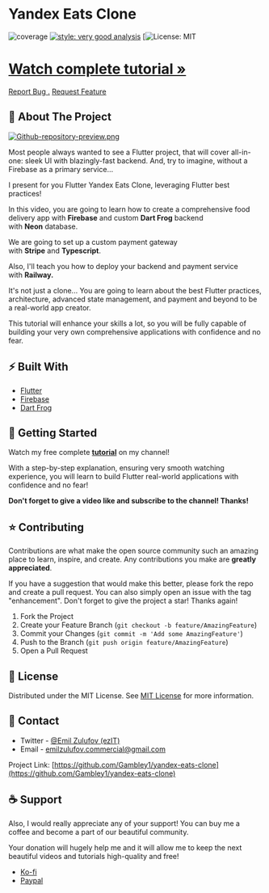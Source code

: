 # Yandex Eats Clone

![coverage][coverage_badge]
[![style: very good analysis][very_good_analysis_badge]][very_good_analysis_link]
[![License: MIT][license_badge]

<div>
<h1><a href="https://youtu.be/cQF_CDwFLKQ"><strong>Watch complete tutorial »</strong></a></h1>
<a href="https://github.com/Gambley1/yandex-eats-clone/issues/new?assignees=&labels=bug&projects=&template=bug_report.md&title=fix%3A+">Report Bug .</a>
<a href="https://github.com/Gambley1/yandex-eats-clone/issues/new?assignees=&labels=enhancement%2C+feature&projects=&template=feature_request.md&title=feat%3A+">Request Feature</a>
</p>
</div>

## 💫 About The Project

[![Github-repository-preview.png](https://i.postimg.cc/RZsmkhxp/Yandex-Eats-Clone.png)](https://youtu.be/cQF_CDwFLKQ)

Most people always wanted to see a Flutter project, that will cover all-in-one: sleek UI with blazingly-fast backend. And, try to imagine, without a Firebase as a primary service…

I present for you Flutter Yandex Eats Clone, leveraging Flutter best practices!

In this video, you are going to learn how to create a comprehensive food delivery app with **Firebase** and custom **Dart Frog** backend with **Neon** database.

We are going to set up a custom payment gateway with **Stripe** and **Typescript**.

Also, I'll teach you how to deploy your backend and payment service with **Railway.**

It's not just a clone... You are going to learn about the best Flutter practices, architecture, advanced state management, and payment and beyond to be a real-world app creator.

This tutorial will enhance your skills a lot, so you will be fully capable of building your very own comprehensive applications with confidence and no fear.

## ⚡️ Built With

- [Flutter](https://flutter.dev/)
- [Firebase](https://firebase.google.com/)
- [Dart Frog](https://dartfrog.vgv.dev/)

## 🚀 Getting Started

Watch my free complete [**tutorial**](https://youtu.be/cQF_CDwFLKQ) on my channel!

With a step-by-step explanation, ensuring very smooth watching experience, you will learn to build Flutter real-world applications with confidence and no fear!

**Don't forget to give a video like and subscribe to the channel! Thanks!**

## ⭐️ Contributing

Contributions are what make the open source community such an amazing place to learn, inspire, and create. Any contributions you make are **greatly appreciated**.

If you have a suggestion that would make this better, please fork the repo and create a pull request. You can also simply open an issue with the tag "enhancement".
Don't forget to give the project a star! Thanks again!

1. Fork the Project
2. Create your Feature Branch (`git checkout -b feature/AmazingFeature`)
3. Commit your Changes (`git commit -m 'Add some AmazingFeature'`)
4. Push to the Branch (`git push origin feature/AmazingFeature`)
5. Open a Pull Request

## 📝 License

Distributed under the MIT License. See [MIT License](https://opensource.org/licenses/MIT) for more information.

## 💭 Contact

- Twitter - [@Emil Zulufov (ezIT)](https://twitter.com/EmdyEmil)
- Email - emilzulufov.commercial@gmail.com

Project Link: [https://github.com/Gambley1/yandex-eats-clone](https://github.com/Gambley1/yandex-eats-clone)

## ☕️ Support

Also, I would really appreciate any of your support! You can buy me a coffee and become a part of our beautiful community.

Your donation will hugely help me and it will allow me to keep the next beautiful videos and tutorials high-quality and free!

- [Ko-fi](https://kofi.com/emilzulufov)
- [Paypal](https://paypal.me/emilzulufov)

[coverage_badge]: coverage_badge.svg
[license_badge]: https://img.shields.io/badge/license-MIT-blue.svg
[very_good_analysis_badge]: https://img.shields.io/badge/style-very_good_analysis-B22C89.svg
[very_good_analysis_link]: https://pub.dev/packages/very_good_analysis
